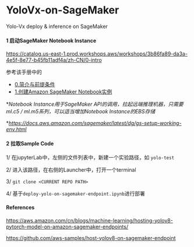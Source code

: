 # YoloVx-on-SageMaker

Yolo-Vx deploy & inference on SageMaker

#### 1 启动SageMaker Notebook Instance

https://catalog.us-east-1.prod.workshops.aws/workshops/3b86fa89-da3a-4e5f-8e77-b45fb11adf4a/zh-CN/0-intro

参考该手册中的

- [0.简介与前提条件](https://catalog.us-east-1.prod.workshops.aws/workshops/3b86fa89-da3a-4e5f-8e77-b45fb11adf4a/zh-CN/0-intro)
- [1.创建Amazon SageMaker Notebook实例](https://catalog.us-east-1.prod.workshops.aws/workshops/3b86fa89-da3a-4e5f-8e77-b45fb11adf4a/zh-CN/1-create-notebook)

**Notebook Instance用于SageMaker API的调用，拉起远端推理机器，只需要ml.c5 / ml.m5系列，可以适当增加Notebook Instance的EBS存储*

**https://docs.aws.amazon.com/sagemaker/latest/dg/gs-setup-working-env.html*



#### 2 拉取Sample Code

1/ 在jupyterLab中，左侧的文件列表中，新建一个实验路径，如 ```yolo-test```

2/ 进入该路径，在右侧的Launcher中，打开一个terminal

3/ ```git clone <CURRENT REPO PATH>```

4/ 基于```deploy-yolo-on-sagemaker-endpoint.ipynb```进行部署



#### References

https://aws.amazon.com/cn/blogs/machine-learning/hosting-yolov8-pytorch-model-on-amazon-sagemaker-endpoints/

https://github.com/aws-samples/host-yolov8-on-sagemaker-endpoint
